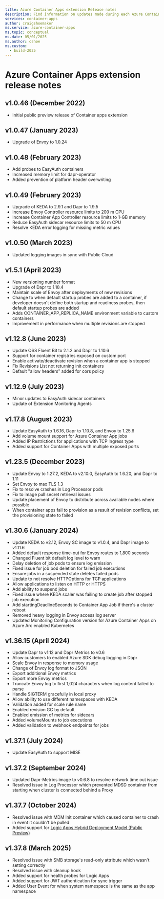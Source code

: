```yaml
---
title: Azure Container Apps extension Release notes
description: Find information on updates made during each Azure Container Apps extension release.
services: container-apps
author: craigshoemaker
ms.service: azure-container-apps
ms.topic: conceptual
ms.date: 05/01/2025
ms.author: cshoe
ms.custom:
  - build-2025
---
```


# Azure Container Apps extension release notes

## v1.0.46 (December 2022)

- Initial public preview release of Container apps extension

## v1.0.47 (January 2023)

- Upgrade of Envoy to 1.0.24

## v1.0.48 (February 2023)

- Add probes to EasyAuth containers
- Increased memory limit for dapr-operator
- Added prevention of platform header overwriting

## v1.0.49 (February 2023)

- Upgrade of KEDA to 2.9.1 and Dapr to 1.9.5
- Increase Envoy Controller resource limits to 200 m CPU
- Increase Container App Controller resource limits to 1-GB memory
- Reduce EasyAuth sidecar resource limits to 50 m CPU
- Resolve KEDA error logging for missing metric values

## v1.0.50 (March 2023)

- Updated logging images in sync with Public Cloud

## v1.5.1 (April 2023)

- New versioning number format
- Upgrade of Dapr to 1.10.4
- Maintain scale of Envoy after deployments of new revisions
- Change to when default startup probes are added to a container, if developer doesn't define both startup and readiness probes, then default startup probes are added
- Adds CONTAINER_APP_REPLICA_NAME environment variable to custom containers
- Improvement in performance when multiple revisions are stopped

## v1.12.8 (June 2023)

- Update OSS Fluent Bit to 2.1.2 and Dapr to 1.10.6
- Support for container registries exposed on custom port
- Enable activate/deactivate revision when a container app is stopped
- Fix Revisions List not returning init containers
- Default "allow headers" added for cors policy

## v1.12.9 (July 2023)

- Minor updates to EasyAuth sidecar containers
- Update of Extension Monitoring Agents

## v1.17.8 (August 2023)

- Update EasyAuth to 1.6.16, Dapr to 1.10.8, and Envoy to 1.25.6
- Add volume mount support for Azure Container App jobs
- Added IP Restrictions for applications with TCP Ingress type
- Added support for Container Apps with multiple exposed ports

## v1.23.5 (December 2023)

- Update Envoy to 1.27.2, KEDA to v2.10.0, EasyAuth to 1.6.20, and Dapr to 1.11
- Set Envoy to max TLS 1.3
- Fix to resolve crashes in Log Processor pods
- Fix to image pull secret retrieval issues
- Update placement of Envoy to distribute across available nodes where possible
- When container apps fail to provision as a result of revision conflicts, set the provisioning state to failed

## v1.30.6 (January 2024)

- Update KEDA to v2.12, Envoy SC image to v1.0.4, and Dapr image to v1.11.6
- Added default response time-out for Envoy routes to 1,800 seconds
- Changed Fluent bit default log level to warn
- Delay deletion of job pods to ensure log emission
- Fixed issue for job pod deletion for failed job executions
- Ensure jobs in a suspended state deletes failed pods
- Update to not resolve HTTPOptions for TCP applications
- Allow applications to listen on HTTP or HTTPS
- Add ability to suspend jobs
- Fixed issue where KEDA scaler was failing to create job after stopped job execution
- Add startingDeadlineSeconds to Container App Job if there's a cluster reboot
- Removed heavy logging in Envoy access log server
- Updated Monitoring Configuration version for Azure Container Apps on Azure Arc enabled Kubernetes

## v1.36.15 (April 2024)

- Update Dapr to v1.12 and Dapr Metrics to v0.6
- Allow customers to enabled Azure SDK debug logging in Dapr
- Scale Envoy in response to memory usage
- Change of Envoy log format to JSON
- Export additional Envoy metrics
- Export more Envoy metrics
- Truncate Envoy log to first 1,024 characters when log content failed to parse
- Handle SIGTERM gracefully in local proxy
- Allow ability to use different namespaces with KEDA
- Validation added for scale rule name
- Enabled revision GC by default
- Enabled emission of metrics for sidecars
- Added volumeMounts to job executions
- Added validation to webhook endpoints for jobs

## v1.37.1 (July 2024)

- Update EasyAuth to support MISE

## v1.37.2 (September 2024)

- Updated Dapr-Metrics image to v0.6.8 to resolve network time out issue
- Resolved issue in Log Processor which prevented MDSD container from starting when cluster is connected behind a Proxy

## v1.37.7 (October 2024)

- Resolved issue with MDM Init container which caused container to crash in event it couldn't be pulled
- Added support for [Logic Apps Hybrid Deployment Model (Public Preview)](https://techcommunity.microsoft.com/t5/azure-integration-services-blog/announcement-introducing-the-logic-apps-hybrid-deployment-model/ba-p/4271568)

## v1.37.8 (March 2025)

- Resolved issue with SMB storage's read-only attribute which wasn't setting correctly
- Resolved issue with cleanup hook
- Added support for health probes for Logic Apps
- Added support for JWT authentication for sync trigger
- Added User Event for when system namespace is the same as the app namespace
